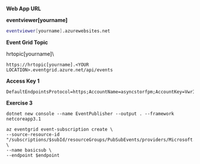 **Web App URL**

**eventviewer\[yourname]**

```bash
eventviewer[yourname].azurewebsites.net
```



**Event Grid Topic**

hrtopic\[yourname]\

```
https://hrtopic[yourname].<YOUR LOCATION>.eventgrid.azure.net/api/events
```

**Access Key 1**

```
DefaultEndpointsProtocol=https;AccountName=asyncstorfpm;AccountKey=VwrIggGghy2Z+sfhXnvtWqbUiME5Atfts0Ggh2IChhh7S0K5AEfN0UYD1VRYVAZFgrVnKLqRlgkbnKO7Sdsm9w==;EndpointSuffix=core.windows.net
```



**Exercise 3**

```
dotnet new console --name EventPublisher --output . --framework netcoreapp3.1
```

 ```
az eventgrid event-subscription create \
--source-resource-id "/subscriptions/$subId/resourceGroups/PubSubEvents/providers/Microsoft.EventGrid/topics/$myTopicName" \
--name basicsub \
--endpoint $endpoint
 ```

